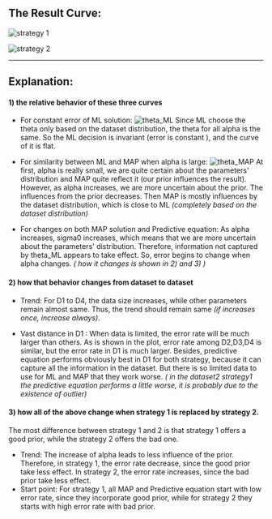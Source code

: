 ## The Result Curve:
![strategy 1](http://upload-images.jianshu.io/upload_images/9147346-881b3b223a0c2fb2.png?imageMogr2/auto-orient/strip%7CimageView2/2/w/1240)

![strategy 2](http://upload-images.jianshu.io/upload_images/9147346-cbe6f1448d3021af.png?imageMogr2/auto-orient/strip%7CimageView2/2/w/1240)

---
## Explanation:
#### 1) the relative behavior of these three curves
* For constant error of ML solution: 
![theta_ML](http://upload-images.jianshu.io/upload_images/9147346-16a58c0fb865cd52.png?imageMogr2/auto-orient/strip%7CimageView2/2/w/1240)
Since ML choose the theta only based on the dataset distribution, the theta for all alpha is the same. So the ML decision is invariant (error is constant ), and the curve of it is flat.

* For similarity between ML and MAP when alpha is large:
![theta_MAP](http://upload-images.jianshu.io/upload_images/9147346-7a357df9fb8a44a1.png?imageMogr2/auto-orient/strip%7CimageView2/2/w/1240)
At first, alpha is really small, we are quite certain about the parameters' distribution and MAP quite reflect it (our prior influences the result). However, as alpha increases, we are more uncertain about the prior. The influences from the prior decreases. Then MAP is mostly influences by the dataset distribution, which is close to ML *(completely based on the dataset distribution)*

* For changes on both MAP solution and Predictive equation:
As alpha increases, sigma0 increases, which means that we are more uncertain about the parameters' distribution. Therefore, information not captured by theta_ML appears to take effect. So, error begins to change when alpha changes. *( how it changes is shown in 2) and 3) )*
#### 2) how that behavior changes from dataset to dataset

* Trend:
For D1 to D4, the data size increases, while other parameters remain almost same. Thus, the trend should remain same *(if increases once, increase always)*. 

* Vast distance in D1 :
When data is limited, the error rate will be much larger than others. As is shown in the plot, error rate among D2,D3,D4 is similar, but the error rate in D1 is much larger. 
Besides, predictive equation performs obviously best in D1 for both strategy, because it can capture all the information in the dataset. But there is so limited data to use for ML and MAP that they work worse. *( in the dataset2 strategy1 the predictive equation performs a little worse, it is probably due to the existence of outlier)*

#### 3) how all of the above change when strategy 1 is replaced by strategy 2.
The most difference between strategy 1 and 2 is that strategy 1 offers a good prior, while the strategy 2 offers the bad one.  

* Trend:
The increase of alpha leads to less influence of the prior. Therefore, in strategy 1, the error rate decrease, since the good prior take less effect. In strategy 2, the error rate increases, since the bad prior take less effect.
* Start point:
For strategy 1, all MAP and Predictive equation start with low error rate, since they incorporate good prior, while for strategy 2 they starts with high error rate with bad prior.




